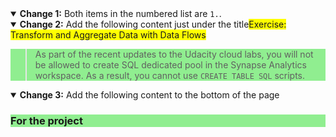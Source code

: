 <details open>
<summary><b>Change 1:</b> Both items in the numbered list are <code>1.</code>.</summary>
</details>

<details open>

<summary><b>Change 2:</b> Add the following content just under the title<span style="background: yellow">Exercise: Transform and Aggregate Data with Data Flows</span></summary>

<div style="background: lightgreen">

> As part of the recent updates to the Udacity cloud labs, you will not be allowed to create SQL dedicated pool in the Synapse Analytics workspace. As a result, you cannot use `CREATE TABLE SQL` scripts.
> 

</div>

</details>

<details open>
<summary><b>Change 3:</b> Add the following content to the bottom of the page</summary>

<div style="background: lightgreen">

### For the project

</details>
